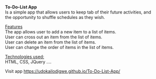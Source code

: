 **To-Do-List App** <br>
Is a simple app that allows users to keep tab of their future activities, and the opportunity to shuffle schedules as they wish.

<ins>Features</ins> <br>
The app allows user to add a new item to a list of items. <br>
User can cross out an item from the list of items. <br>
User can delete an item from the list of items. <br>
User can change the order of items in the list of items.

<ins>Technologies used:</ins> <br>
HTML, CSS, JQuery ....

Visit app https://udokailodigwe.github.io/To-Do-List-App/
